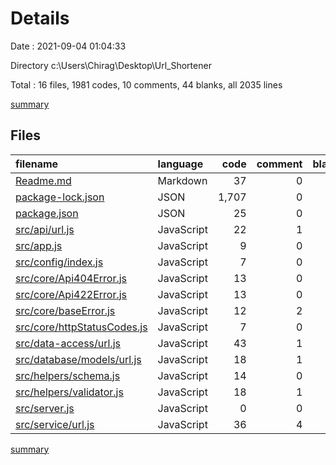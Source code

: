 # Details

Date : 2021-09-04 01:04:33

Directory c:\Users\Chirag\Desktop\Url_Shortener

Total : 16 files,  1981 codes, 10 comments, 44 blanks, all 2035 lines

[summary](results.md)

## Files
| filename | language | code | comment | blank | total |
| :--- | :--- | ---: | ---: | ---: | ---: |
| [Readme.md](/Readme.md) | Markdown | 37 | 0 | 7 | 44 |
| [package-lock.json](/package-lock.json) | JSON | 1,707 | 0 | 1 | 1,708 |
| [package.json](/package.json) | JSON | 25 | 0 | 1 | 26 |
| [src/api/url.js](/src/api/url.js) | JavaScript | 22 | 1 | 5 | 28 |
| [src/app.js](/src/app.js) | JavaScript | 9 | 0 | 3 | 12 |
| [src/config/index.js](/src/config/index.js) | JavaScript | 7 | 0 | 2 | 9 |
| [src/core/Api404Error.js](/src/core/Api404Error.js) | JavaScript | 13 | 0 | 2 | 15 |
| [src/core/Api422Error.js](/src/core/Api422Error.js) | JavaScript | 13 | 0 | 2 | 15 |
| [src/core/baseError.js](/src/core/baseError.js) | JavaScript | 12 | 2 | 1 | 15 |
| [src/core/httpStatusCodes.js](/src/core/httpStatusCodes.js) | JavaScript | 7 | 0 | 1 | 8 |
| [src/data-access/url.js](/src/data-access/url.js) | JavaScript | 43 | 1 | 4 | 48 |
| [src/database/models/url.js](/src/database/models/url.js) | JavaScript | 18 | 1 | 4 | 23 |
| [src/helpers/schema.js](/src/helpers/schema.js) | JavaScript | 14 | 0 | 4 | 18 |
| [src/helpers/validator.js](/src/helpers/validator.js) | JavaScript | 18 | 1 | 2 | 21 |
| [src/server.js](/src/server.js) | JavaScript | 0 | 0 | 1 | 1 |
| [src/service/url.js](/src/service/url.js) | JavaScript | 36 | 4 | 4 | 44 |

[summary](results.md)